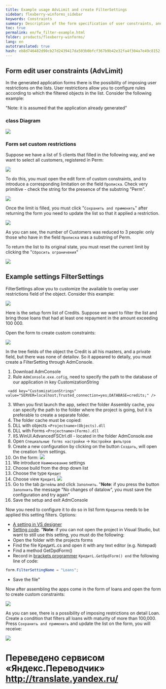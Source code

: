 ```yaml
--- 
title: Example usage AdvLimit and create FilterSettings 
sidebar: flexberry-winforms_sidebar 
keywords: Constraints 
summary: Description of the form specification of user constraints, and an indication of how to configure it to allow you to impose restrictions on detalam 
toc: true 
permalink: en/fw_filter-example.html 
folder: products/flexberry-winforms/ 
lang: en 
autotranslated: true 
hash: eb8d746482d90cb27d2439417da503b0bfcf367b9b42e32fa4f304a7e49c8152 
--- 
```


## Form edit user constraints (AdvLimit) 

In the generated application forms there is the possibility of imposing user restrictions on the lists. User restrictions allow you to configure rules according to which the filtered objects in the list. Consider the following example: 

"Note: it is assumed that the application already generated" 

### class Diagram 

![](/images/pages/products/flexberry-winforms/subsystems/limits/filter-ex-diagram.png) 

### Form set custom restrictions 

Suppose we have a list of 5 clients that filled in the following way, and we want to select all customers, registered in Perm: 

![](/images/pages/products/flexberry-winforms/subsystems/limits/filter-ex-list1.png) 

To do this, you must open the edit form of custom constraints, and to introduce a corresponding limitation on the field `Прописка`. Check very primitive - check the string for the presence of the substring "Perm". 

![](/images/pages/products/flexberry-winforms/subsystems/limits/filter-ex-list2.png) 

Once the limit is filled, you must click "`Сохранить and применить`" after returning the form you need to update the list so that it applied a restriction. 

![](/images/pages/products/flexberry-winforms/subsystems/limits/filter-ex-list3.png) 

As you can see, the number of Customers was reduced to 3 people: only those who have in the field `Прописка` was a substring of Perm. 

To return the list to its original state, you must reset the current limit by clicking the "`Сбросить ограничения`" 

![](/images/pages/products/flexberry-winforms/subsystems/limits/filter-ex-list4.png) 


## Example settings FilterSettings 

FilterSettings allow you to customize the available to overlay user restrictions field of the object. Consider this example: 

![](/images/pages/products/flexberry-winforms/subsystems/limits/filtersettings-ex0.png) 

Here is the setup form list of Credits. Suppose we want to filter the list and bring those loans that had at least one repayment in the amount exceeding 100 000. 

Open the form to create custom constraints: 

![](/images/pages/products/flexberry-winforms/subsystems/limits/filtersettings-ex1.png) 

In the tree fields of the object the Credit is all his masters, and a private field, but there was none of detailov. So it appeared to detaily, you must create a FilterSetting through AdmConsole. 

1. Download AdmConsole 
2. Rule `AdmConsole.exe.cofig`, need to specify the path to the database of our application in key CustomizationString 

```
 <add key="CustomizationStrings" value="SERVER=localhost;Trusted_connection=yes;DATABASE=credits;" /> 
``` 

3. When you first launch the app, select the folder Assembly cache, you can specify the path to the folder where the project is going, but it is preferable to create a separate folder. 
4. The folder cache must be copied: 
1. DLL with objects `<Projectname>(Objects).dll` 
2. DLL with Forms `<Projectname>(Forms).dll` 
3. IIS.WinUI.AdvancedFSCtrl.dll - located in the folder AdmConsole.exe 
5. Open `Специальные forms настройки` -> `Настройки фильтров` 
6. Create a new configuration by clicking on the button `Создать`, will open the creation form settings. 
7. On the form: ![](/images/pages/products/flexberry-winforms/subsystems/limits/filtersettings-ex2.png) 
1. We introduce `Наименование` settings 
2. Choose build from the drop down list 
3. Choose the type `Кредит` 
4. Choose view `КредитL` 
![](/images/pages/products/flexberry-winforms/subsystems/limits/filtersettings-ex3.png) 
6. Go to the tab `Детейлы` and click `Заполнить`. 
"__Note__: if you press the button `Заполнить` the message "No changes of datalow", you must save the configuration and try again" 
8. Save the setup and exit AdmConsole 

Now you need to configure it to do so in list form `Кредитов` needs to be applied this setting filters. Options: 
* [A setting in VS designer](fw_filter-settings.html) 
* [Setting code](fw_filter-settings.html). "__Note__: if you can not open the project in Visual Studio, but want to still use this setting, you must do the following: 
* Open the folder with the projects forms 
* Find the file КредитL.cs and open it with any text editor (e.g. Notepad) 
* Find a method GetDpdForm() 
* Record in [brackets programmer](fd_change-model.html) `КредитL.GetDpdForm() end` the following line of code: 

```csharp 
form.FilterSettingName = "Loans"; 
``` 

* Save the file" 

Now after assembling the apps come in the form of loans and open the form to create custom constraints: 

![](/images/pages/products/flexberry-winforms/subsystems/limits/filtersettings-ex4.png) 

As you can see, there is a possibility of imposing restrictions on detail Loan. Create a condition that filters all loans with maturity of more than 100,000. Press `Сохранить and применить` and update the list on the form, you will receive: 

![](/images/pages/products/flexberry-winforms/subsystems/limits/filtersettings-ex5.png) 







 # Переведено сервисом «Яндекс.Переводчик» http://translate.yandex.ru/